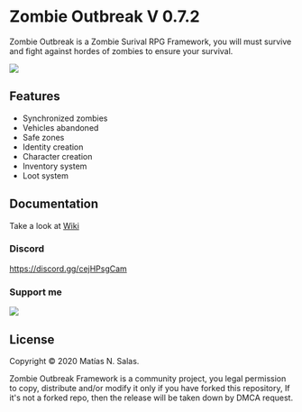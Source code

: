 # Zombie Outbreak V 0.7.2
Zombie Outbreak is a Zombie Surival RPG Framework, you will must survive and fight against hordes of zombies to ensure your survival.

![](https://i.imgur.com/sE2NCpr.png)

## Features
- Synchronized zombies
- Vehicles abandoned
- Safe zones
- Identity creation
- Character creation
- Inventory system
- Loot system

## Documentation
Take a look at [Wiki](https://github.com/Dislaik/zombieoutbreak/wiki)

### Discord
https://discord.gg/cejHPsgCam

### Support me
[<a href="https://www.buymeacoffee.com/dislaik"><img src="https://img.buymeacoffee.com/button-api/?text=Buy me a pizza&emoji=🍕&slug=dislaik&button_colour=40DCA5&font_colour=ffffff&font_family=Lato&outline_colour=000000&coffee_colour=FFDD00"></a>](https://www.buymeacoffee.com/dislaik)

## License
Copyright © 2020 Matías N. Salas.

Zombie Outbreak Framework is a community project, you legal permission to copy, distribute and/or modify it only if you have forked this repository, If it's not a forked repo, then the release will be taken down by DMCA request.

